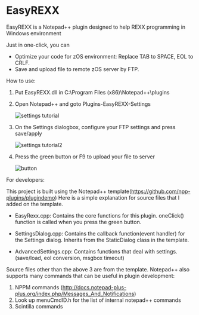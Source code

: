 # EasyREXX

EasyREXX is a Notepad++ plugin designed to help REXX programming in Windows environment

Just in one-click, you can
- Optimize your code for zOS environment: Replace TAB to SPACE, EOL to CRLF.
- Save and upload file to remote zOS server by FTP.

How to use:

1) Put EasyREXX.dll in C:\Program Files (x86)\Notepad++\plugins
2) Open Notepad++ and goto Plugins-EasyREXX-Settings

	![settings tutorial](https://user-images.githubusercontent.com/21282908/28587763-4a345608-7146-11e7-9ce2-58f5a7e4d828.png)



3) On the Settings dialogbox, configure your FTP settings and press save/apply

	![settings tutorial2](https://user-images.githubusercontent.com/21282908/52868424-4d253580-3111-11e9-9979-84db67f4f7f9.png)



4) Press the green button or F9 to upload your file to server

	![button](https://user-images.githubusercontent.com/21282908/28587765-4ce5b31a-7146-11e7-9f97-d08966e70936.png)



For developers: 

This project is built using the Notepad++ template(https://github.com/npp-plugins/plugindemo)
Here is a simple explanation for source files that I added on the template.

- EasyRexx.cpp: Contains the core functions for this plugin.
		oneClick() function is called when you press the green button.
		
- SettingsDialog.cpp: Contains the callback function(event handler) for the Settings dialog.
			Inherits from the StaticDialog class in the template.
			
- AdvancedSettings.cpp: Contains functions that deal with settings. (save/load, eol conversion, msgbox timeout)

Source files other than the above 3 are from the template.
Notepad++ also supports many commands that can be useful in plugin development:
1) NPPM commands (http://docs.notepad-plus-plus.org/index.php/Messages_And_Notifications)
2) Look up menuCmdID.h for the list of internal notepad++ commands
3) Scintilla commands



